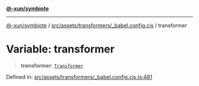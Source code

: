 [**@-xun/symbiote**](../../../../../README.md)

***

[@-xun/symbiote](../../../../../README.md) / [src/assets/transformers/\_babel.config.cjs](../README.md) / transformer

# Variable: transformer

> **transformer**: [`Transformer`](../../../type-aliases/Transformer.md)

Defined in: [src/assets/transformers/\_babel.config.cjs.ts:481](https://github.com/Xunnamius/symbiote/blob/ffa2219b5458551337af8081b76f7ffb8422c513/src/assets/transformers/_babel.config.cjs.ts#L481)
